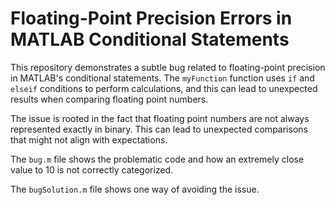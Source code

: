 # Floating-Point Precision Errors in MATLAB Conditional Statements
This repository demonstrates a subtle bug related to floating-point precision in MATLAB's conditional statements.  The `myFunction` function uses `if` and `elseif` conditions to perform calculations, and this can lead to unexpected results when comparing floating point numbers.

The issue is rooted in the fact that floating point numbers are not always represented exactly in binary.  This can lead to unexpected comparisons that might not align with expectations.

The `bug.m` file shows the problematic code and how an extremely close value to 10 is not correctly categorized.

The `bugSolution.m` file shows one way of avoiding the issue.